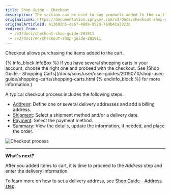 ```yaml
---
title: Shop Guide - Checkout
description: The section can be used to buy products added to the cart by setting a delivery address, shipment details, a payment method and placing an order.
originalLink: https://documentation.spryker.com/v3/docs/checkout-shop-guide-201911
originalArticleId: 413692b5-da67-4889-9528-769b41a2822b
redirect_from:
  - /v3/docs/checkout-shop-guide-201911
  - /v3/docs/en/checkout-shop-guide-201911
---
```


Checkout allows purchasing the items added to the cart.

{% info_block infoBox %}
If you have several shopping carts in your account, choose the right one and proceed with the checkout. See [Shop Guide - Shopping Carts](/docs/scos/user/user-guides/201907.0/shop-user-guide/shopping-carts/shopping-carts.html
{% endinfo_block %} for more information.)

A typical checkout process includes the following steps:

* [Address](/docs/scos/user/user-guides/201907.0/shop-user-guide/checkout/shop-guide-address-step.html): Define one or several delivery addresses and add a billing address.
* [Shipment](/docs/scos/user/user-guides/201907.0/shop-user-guide/checkout/shop-guide-shipment-step.html): Select a shipment method and/or a delivery date.
* [Payment](/docs/scos/user/user-guides/201907.0/shop-user-guide/checkout/shop-guide-payment-step.html): Select the payment method.
* [Summary](/docs/scos/user/user-guides/201907.0/shop-user-guide/checkout/shop-guide-summary-step.html): View the details, update the information, if needed, and place the order.

![Checkout process](https://spryker.s3.eu-central-1.amazonaws.com/docs/User+Guides/Shop+User+Guides/Checkout/split-delivery-checkout.gif) 
***
**What's next?**

After you added items to cart, it is time to proceed to the *Address* step and enter the delivery information.

To learn more on how to set a delivery address, see [Shop Guide - Address step](/docs/scos/user/user-guides/201907.0/shop-user-guide/checkout/shop-guide-address-step.html).
